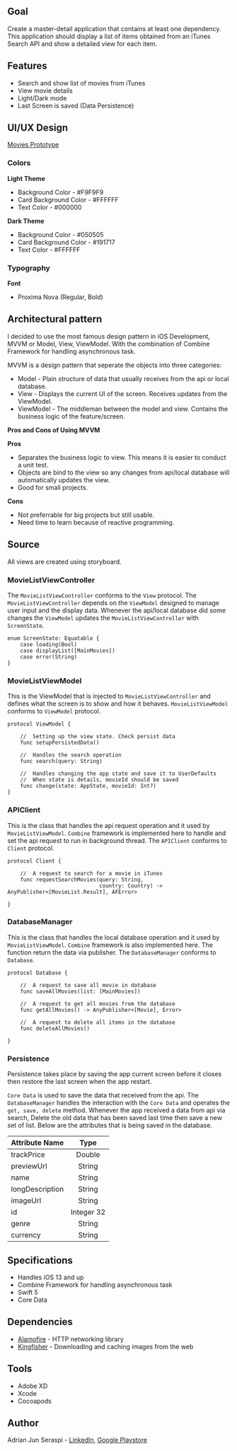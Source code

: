 ## Goal
Create a master-detail application that contains at least one dependency. This application should display a list of items obtained from an iTunes Search API and show a detailed view for each item. 

## Features
- Search and show list of movies from iTunes
- View movie details
- Light/Dark mode
- Last Screen is saved (Data Persistence)

## UI/UX Design
[Movies Prototype](https://xd.adobe.com/view/05adde8c-2560-4f87-9a5c-0f4298546866-50fe/)
### **Colors**
**Light Theme**
* Background Color - #F9F9F9
* Card Background Color - #FFFFFF
* Text Color - #000000

**Dark Theme**
* Background Color - #050505
* Card Background Color - #191717
* Text Color - #FFFFFF

### **Typography**
**Font**
* Proxima Nova (Regular, Bold)

## Architectural pattern
I decided to use the most famous design pattern in iOS Development, MVVM or Model, View, ViewModel. With the combination of Combine Framework for handling asynchronous task.

MVVM is a design pattern that seperate the objects into three categories:
* Model - Plain structure of data that usually receives from the api or local database.
* View - Displays the current UI of the screen. Receives updates from the ViewModel.
* ViewModel - The middleman between the model and view. Contains the business logic of the feature/screen.

**Pros and Cons of Using MVVM**

**Pros**
* Separates the business logic to view. This means it is easier to conduct a unit test.
* Objects are bind to the view so any changes from api/local database will automatically updates the view.
* Good for small projects.

**Cons**
* Not preferrable for big projects but still usable.
* Need time to learn because of reactive programming.

## Source
All views are created using storyboard. 

### MovieListViewController
The `MovieListViewController` conforms to the `View` protocol. The `MovieListViewController` depends on the `ViewModel` designed to manage user input and the display data. Whenever the api/local database did some changes the `ViewModel` updates the `MovieListViewController` with `ScreenState`.
```
enum ScreenState: Equatable {
    case loading(Bool)
    case displayList([MainMovies])
    case error(String)
}
```

### MovieListViewModel
This is the ViewModel that is injected to `MovieListViewController` and defines what the screen is to show and how it behaves. `MovieListViewModel` conforms to `ViewModel` protocol.
```
protocol ViewModel {
    
    //  Setting up the view state. Check persist data
    func setupPersistedData()
    
    //  Handles the search operation
    func search(query: String)
    
    //  Handles changing the app state and save it to UserDefaults
    //  When state is details, movieId should be saved
    func change(state: AppState, movieId: Int?)
}
```
### APIClient
This is the class that handles the api request operation and it used by `MovieListViewModel`. `Combine` framework is implemented here to handle and set the api request to run in background thread. The `APIClient` conforms to `Client` protocol.
```
protocol Client {
    
    //  A request to search for a movie in iTunes
    func requestSearchMovies(query: String,
                             country: Country) -> AnyPublisher<[MovieList.Result], AFError>
    
}
```
### DatabaseManager
This is the class that handles the local database operation and it used by `MovieListViewModel`. `Combine` framework is also implemented here. The function return the data via publisher. The `DatabaseManager` conforms to `Database`.
```
protocol Database {
    
    //  A request to save all movie in database
    func saveAllMovies(list: [MainMovies])
    
    //  A request to get all movies from the database
    func getAllMovies() -> AnyPublisher<[Movie], Error>
    
    //  A request to delete all items in the database
    func deleteAllMovies()
    
}
```

### Persistence
Persistence takes place by saving the app current screen before it closes then restore the last screen when the app restart.

`Core Data` is used to save the data that received from the api. The `DatabaseManager` handles the interaction with the `Core Data` and operates the `get, save, delete` method. Whenever the app received a data from api via search, Delete the old data that has been saved last time then save a new set of list. Below are the attributes that is being saved in the database.

| Attribute Name |  Type      |
|     :----      |   :----:   |
|trackPrice      | Double     |
|previewUrl      | String     |
|name            | String     |
|longDescription | String     |
|imageUrl        | String     |
|id              | Integer 32 |
|genre           | String     |
|currency        | String     |

## Specifications
* Handles iOS 13 and up
* Combine Framework for handling asynchronous task
* Swift 5
* Core Data

## Dependencies
* [Alamofire](https://github.com/Alamofire/Alamofire) - HTTP networking library
* [Kingfisher](https://github.com/onevcat/Kingfisher) - Downloading and caching images from the web

## Tools
* Adobe XD
* Xcode
* Cocoapods

## Author
Adrian Jun Seraspi - [LinkedIn](https://www.linkedin.com/in/ajseraspi), [Google Playstore](https://play.google.com/store/apps/dev?id=6959129598554363835)
